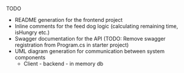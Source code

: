 TODO

- README generation for the frontend project
- Inline comments for the feed dog logic (calculating remaining time, isHungry etc.)
- Swagger documentation for the API (TODO: Remove swagger registration from Program.cs in starter project)
- UML diagram generation for communication between system components
  - Client - backend - in memory db
